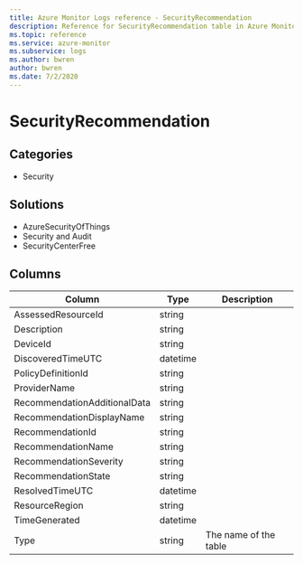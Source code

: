 ```yaml
---
title: Azure Monitor Logs reference - SecurityRecommendation
description: Reference for SecurityRecommendation table in Azure Monitor Logs.
ms.topic: reference
ms.service: azure-monitor
ms.subservice: logs
ms.author: bwren
author: bwren
ms.date: 7/2/2020
---
```


# SecurityRecommendation

 

## Categories

- Security
## Solutions

- AzureSecurityOfThings
- Security and Audit
- SecurityCenterFree




## Columns

|Column|Type|Description|
|---|---|---|
|AssessedResourceId|string||
|Description|string||
|DeviceId|string||
|DiscoveredTimeUTC|datetime||
|PolicyDefinitionId|string||
|ProviderName|string||
|RecommendationAdditionalData|string||
|RecommendationDisplayName|string||
|RecommendationId|string||
|RecommendationName|string||
|RecommendationSeverity|string||
|RecommendationState|string||
|ResolvedTimeUTC|datetime||
|ResourceRegion|string||
|TimeGenerated|datetime||
|Type|string|The name of the table|
